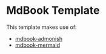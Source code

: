# MdBook Template

This template makes use of:

- [mdbook-admonish](https://github.com/tommilligan/mdbook-admonish)
- [mdbook-mermaid](https://github.com/badboy/mdbook-mermaid)
